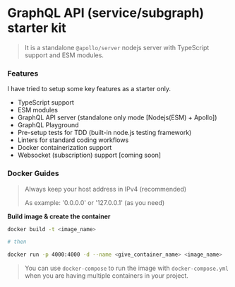# GraphQL API (service/subgraph) starter kit

> It is a standalone `@apollo/server` nodejs server with TypeScript support and ESM modules.

### Features

I have tried to setup some key features as a starter only.

- TypeScript support
- ESM modules
- GraphQL API server (standalone only mode [Nodejs(ESM) + Apollo])
- GraphQL Playground
- Pre-setup tests for TDD (built-in node.js testing framework)
- Linters for standard coding workflows
- Docker containerization support
- Websocket (subscription) support [coming soon]

### Docker Guides

> Always keep your host address in IPv4 (recommended)
>
> As example: '0.0.0.0' or '127.0.0.1' (as you need)

**Build image & create the container**

```bash
docker build -t <image_name>

# then

docker run -p 4000:4000 -d --name <give_container_name> <image_name>
```

> You can use `docker-compose` to run the image with `docker-compose.yml` when you are having multiple containers in your project.
